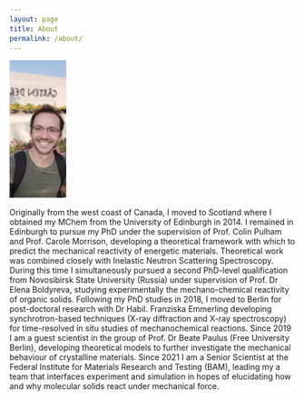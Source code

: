 ```yaml
---
layout: page
title: About
permalink: /about/
---
```



<img src="/20211108_092040.jpg" style="width:100px;" style="float:right"/>

 
Originally from the west coast of Canada, I moved to Scotland where I obtained my MChem from the University of Edinburgh in 2014. I remained in Edinburgh to pursue my PhD under the supervision of Prof. Colin Pulham and Prof. Carole Morrison, developing a theoretical framework with which to predict the mechanical reactivity of energetic materials. Theoretical work was combined closely with Inelastic Neutron Scattering Spectroscopy. During this time I simultaneously pursued a second PhD-level qualification from Novosibirsk State University (Russia) under supervision of Prof. Dr Elena Boldyreva, studying experimentally the mechano-chemical reactivity of organic solids. Following my PhD studies in 2018, I moved to Berlin for post-doctoral research with Dr Habil. Franziska Emmerling developing synchrotron-based techniques (X-ray diffraction and X-ray spectroscopy) for time-resolved in situ studies of mechanochemical reactions. Since 2019 I am a guest scientist in the group of Prof. Dr Beate Paulus (Free University Berlin), developing theoretical models to further investigate the mechanical behaviour of crystalline materials. Since 2021 I am a Senior Scientist at the Federal Institute for Materials Research and Testing (BAM), leading my a team that interfaces experiment and simulation in hopes of elucidating how and why molecular solids react under mechanical force. 
